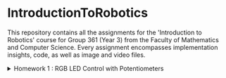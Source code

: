 # IntroductionToRobotics

 This repository contains all the assignments for the 'Introduction to Robotics' course for Group 361 (Year 3) from the Faculty of Mathematics and Computer Science. Every assignment encompasses implementation insights, code, as well as image and video files.

<details>
  <summary> 
    Homework 1 : RGB LED Control with Potentiometers
  </summary>  

## RGB LED Control with Potentiometers

### Objective
* Interface potentiometers with Arduino to control an RGB LED's individual channels - Red, Green, Blue.
* Learn to harness analog readings from potentiometers and utilize digital electronics techniques for LED control.
* Adhere to a consistent and clean coding style, ensuring the code is well-commented and easily understandable by peers and reviewers.
### Components Used
* 1 RGB LED 
* 3 potentiometers 
* Resistors and wires as necessary

### Technical Implementation
* Control each RGB channel of the LED using dedicated potentiometers.
* The Arduino interprets the analog readings from the potentiometers and then produces a mapped output to the RGB LED pins for precise color adjustments.

### Documentation & Publishing
* The code related to this project has been uploaded to this repository.
* The repository’s README (which you are currently viewing) contains:
  - The project requirements and description.
  - A photo of the hardware setup.
  - A link to the video showcasing the functionality.

### Photos of the Hardware Setup

![RGB_ARDUINO_2](https://github.com/uantoniaa/IntroductionToRobotics/assets/93488180/59aae4a1-5903-494e-9546-327ee4088d14)
![RGB_ARDUINO_1](https://github.com/uantoniaa/IntroductionToRobotics/assets/93488180/bba96a7f-2e7c-4e00-aaa3-7af532cd91be)
¬ A detailed view of the Arduino setup on a breadboard with the illuminated LED indicating its active state. 


